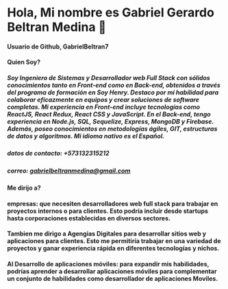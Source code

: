 # Hola, Mi nombre es Gabriel Gerardo Beltran Medina 👋
#### Usuario de Github, GabrielBeltran7

#### Quien Soy?

##### Soy Ingeniero de Sistemas y Desarrollador web Full Stack con sólidos conocimientos tanto en Front-end como en Back-end, obtenidos a través del programa de formación en Soy Henry. Destaco por mi habilidad para colaborar eficazmente en equipos y crear soluciones de software completas. Mi experiencia en Front-end incluye tecnologías como ReactJS, React Redux, React CSS y JavaScript. En el Back-end, tengo experiencia en Node.js, SQL, Sequelize, Express, MongoDB y Firebase. Además, poseo conocimientos en metodologías ágiles, GIT, estructuras de datos y algoritmos. Mi idioma nativo es el Español.
##### datos de contacto: +573132315212
##### correo: gabrielbeltranmedina@gmail.com

#### Me dirijo a?
#### empresas:  que necesiten desarrolladores web full stack para trabajar en proyectos internos o para clientes. Esto podría incluir desde startups hasta corporaciones establecidas en diversos sectores.
#### Tambien me dirigo a Agengias Digitales para desarrollar sitios web y aplicaciones para clientes. Esto me permitiría trabajar en una variedad de proyectos y ganar experiencia rápida en diferentes tecnologías y nichos.
#### Al Desarrollo de aplicaciones móviles: para expandir mis habilidades, podrías aprender a desarrollar aplicaciones móviles para complementar un conjunto de habilidades como desarrollador de aplicaciones Moviles.

<!--
**GabrielBeltran7/GabrielBeltran7** is a ✨ _special_ ✨ repository because its `README.md` (this file) appears on your GitHub profile.

Here are some ideas to get you started:

- 🔭 I’m currently working on ...
- 🌱 I’m currently learning ...
- 👯 I’m looking to collaborate on ...
- 🤔 I’m looking for help with ...
- 💬 Ask me about ...
- 📫 How to reach me: ...
- 😄 Pronouns: ...
- ⚡ Fun fact: ...
-->
